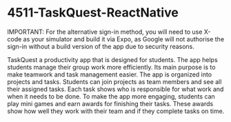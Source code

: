 # 4511-TaskQuest-ReactNative
IMPORTANT:
For the alternative sign-in method, you will need to use X-code as your simulator and build it via Expo, as Google will not authorise the sign-in without a build version of the app due to security reasons.

TaskQuest a productivity app that is designed for students. The app helps students manage their group work more efficiently. Its main purpose is to make teamwork and task management easier.
The app is organized into projects and tasks. Students can join projects as team members and see all their assigned tasks. Each task shows who is responsible for what work and when it needs to be done.
To make the app more engaging, students can play mini games and earn awards for finishing their tasks. These awards show how well they work with their team and if they complete tasks on time.

